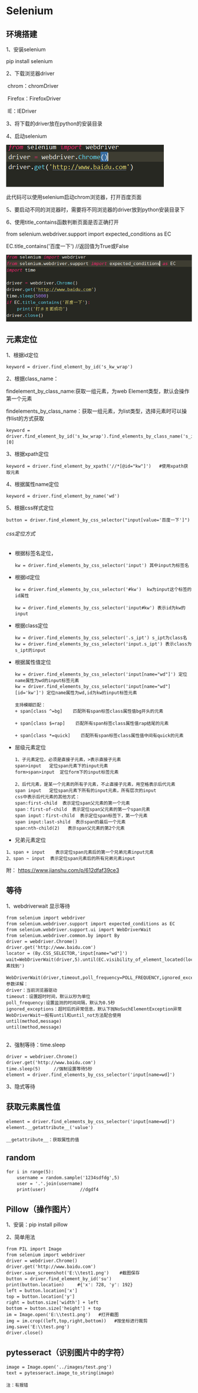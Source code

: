 # Selenium

## 环境搭建

1、安装selenium

pip install selenium

2、下载浏览器driver

​    chrom：chromDriver

​    Firefox：FirefoxDriver

​    IE：IEDriver

3、将下载的driver放在python的安装目录

4、启动selenium

![start_driver](../images/start_driver.png)

此代码可以使用selenium启动chrom浏览器，打开百度页面

5、要启动不同的浏览器时，需要将不同浏览器的driver放到python安装目录下

6、使用title_contains函数判断页面是否正确打开

from selenium.webdriver.support import expected_conditions as EC

EC.title_contains('百度一下')      //返回值为True或False

![title_contains](../images/title_contains.png)



## 元素定位

1、根据id定位

```
keyword = driver.find_element_by_id('s_kw_wrap')
```

2、根据class_name：

findelement_by_class_name:获取一组元素，为web Element类型，默认会操作第一个元素

findelements_by_class_name：获取一组元素，为list类型，选择元素时可以操作list的方式获取

```
keyword = driver.find_element_by_id('s_kw_wrap').find_elements_by_class_name('s_ipt')[0]
```

3、根据xpath定位

```
keyword = driver.find_element_by_xpath('//*[@id="kw"]')   #使用xpath获取元素
```

4、根据属性name定位

```
keyword = driver.find_element_by_name('wd') 
```

5、根据css样式定位

```
button = driver.find_element_by_css_selector("input[value='百度一下']")
```

###### css定位方式

+ 根据标签名定位，

  ```
  kw = driver.find_elements_by_css_selector('input') 其中input为标签名
  ```

+ 根据id定位

  ```
  kw = driver.find_elements_by_css_selector('#kw')  kw为input这个标签的id属性
  
  kw = driver.find_elements_by_css_selector('input#kw') 表示id为kw的input
  ```

+ 根据class定位

  ```
  kw = driver.find_elements_by_css_selector('.s_ipt') s_ipt为class名
  kw = driver.find_elements_by_css_selector('input.s_ipt') 表示class为s_ipt的input
  ```

+ 根据属性值定位

  ```
  kw = driver.find_elements_by_css_selector('input[name="wd"]') 定位name属性为wd的input标签元素
  kw = driver.find_elements_by_css_selector('input[name="wd"][id='kw']') 定位name属性为wd,id为kw的input标签元素
  
  支持模糊匹配：
  + span[class ^=bg]    匹配所有span标签class属性值bg开头的元素
  
  + span[class $=rap]    匹配所有span标签class属性值rap结尾的元素
  
  + span[class *=quick]    匹配所有span标签class属性值中间有quick的元素
  
  ```

+ 层级元素定位

  ```
  1、子元素定位，必须是直接子元素，>表示直接子元素
  span>input   定位span元素下的input元素
  form>span>input  定位form下的input标签元素
  
  2、后代元素，是某一个元素的所有子元素，不止直接子元素，用空格表示后代元素
  span input   定位span元素下所有的input元素，所有层次的input
  css中表示后代元素的其他方式：
  span:first-child  表示定位span父元素的第一个元素
  span：first-of-child  表示定位span父元素的第一个span元素
  span input：first-child  表示定位span标签下，第一个元素
  span input:last-shild  表示span的最后一个元素
  span:nth-child(2)   表示span父元素的第2个元素
  
  ```

+ 兄弟元素定位

```
1、span + input    表示定位span元素后的第一个兄弟元素input元素
2、span ~ input  表示定位span元素后的所有兄弟元素input
```

附： https://www.jianshu.com/p/612dfaf39ce3 

## 等待

1、webdriverwait 显示等待

```
from selenium import webdriver
from selenium.webdriver.support import expected_conditions as EC
from selenium.webdriver.support.ui import WebDriverWait
from selenium.webdriver.common.by import By
driver = webdriver.Chrome()
driver.get('http://www.baidu.com')
locator = (By.CSS_SELECTOR,'input[name="wd"]')
wait=WebDriverWait(driver,5).until(EC.visibility_of_element_located(locator),'元素找到')

WebDriverWait(driver,timeout,poll_frequency=POLL_FREQUENCY,ignored_exceptions=None)
参数详解：
driver：当前浏览器驱动
timeout：设置超时时间，默认以秒为单位
poll_frequency:设置监测的时间间隔，默认为0.5秒
ignored_exceptions：超时后的异常信息，默认下抛NoSuchElementException异常
WebDriverWait一般有until和until_not方法配合使用
until(method,message)
until(method,message)


```

2、强制等待：time.sleep

```
driver = webdriver.Chrome()
driver.get('http://www.baidu.com')
time.sleep(5)     //强制设置等待5秒
element = driver.find_elements_by_css_selector('input[name=wd]')
```

3、隐式等待



## 获取元素属性值

```
element = driver.find_elements_by_css_selector('input[name=wd]')
element.__getattribute__('value')

__getattribute__：获取属性的值
```

## random

```
for i in range(5):    
	username = random.sample('1234sdfdg',5)    
	user = '.'.join(username)    
	print(user)             //dgdf4
```

## Pillow（操作图片）

1、安装：pip install pillow

2、简单用法

```
from PIL import Image
from selenium import webdriver
driver = webdriver.Chrome()
driver.get('http://www.baidu.com')
driver.save_screenshot('E:\\test1.png')    #截图保存
button = driver.find_element_by_id('su')
print(button.location)     #{'x': 728, 'y': 192}
left = button.location['x']
top = button.location['y']
right = button.size['width'] + left
bottom = button.size['height'] + top
im = Image.open('E:\\test1.png')   #打开截图
img = im.crop((left,top,right,bottom))   #按坐标进行裁剪img.save('E:\\test.png')
driver.close()
```

## pytesseract（识别图片中的字符）

```
image = Image.open('../images/test.png')
text = pytesseract.image_to_string(image)

注：有报错
```